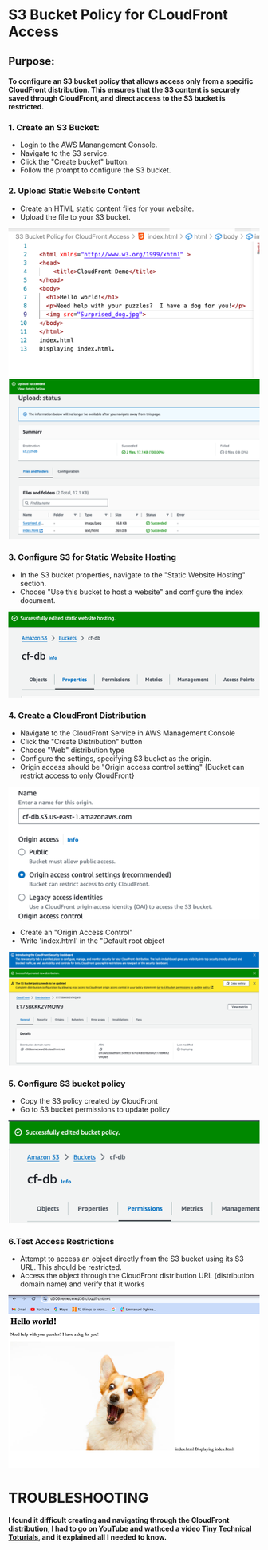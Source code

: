 # S3 Bucket Policy for CLoudFront Access

## Purpose:
#### To configure an S3 bucket policy that allows access only from a specific CloudFront distribution. This ensures that the S3 content is securely saved through CloudFront, and direct access to the S3 bucket is restricted.

### 1. Create an S3 Bucket:
- Login to the AWS Manangement Console.
- Navigate to the S3 service.
- Click the "Create bucket" button.
- Follow the prompt to configure the S3 bucket.

### 2. Upload Static Website Content
- Create an HTML static content files for your website.
- Upload the file to your S3 bucket.

![html file](./img/html.png)
![html file](./img/o-html.png)

### 3. Configure S3 for Static Website Hosting
- In the S3 bucket properties, navigate to the "Static Website Hosting" section.
- Choose "Use this bucket to host a website" and configure the index document.

![Enable Static Website](./img/e-static.png)

### 4. Create a CloudFront Distribution
- Navigate to the CloudFront Service in AWS Management Console
- Click the "Create Distribution" button
- Choose "Web" distribution type
- Configure the settings, specifying S3 bucket as the origin.
- Origin access should be "Origin access control setting" {Bucket can restrict access to only CloudFront}

![Origin Access](./img/origin-access.png)
- Create an "Origin Access Control"
- Write 'index.html' in the "Default root object

![Created CloudFront Distribution](./img/cf-dist..png)

### 5. Configure S3 bucket policy
- Copy the S3 policy created by CloudFront
- Go to S3 bucket permissions to update policy

![Updated Object Policy](./img/updated-policy.png)

### 6.Test Access Restrictions
- Attempt to access an object directly from the S3 bucket using its S3 URL. This should be restricted.
- Access the object through the CloudFront distribution URL (distribution domain name) and verify that it works

![Accessing object URL in CLoudFront](./img/access-URL.png)

# TROUBLESHOOTING
#### I found it difficult creating and navigating through the CloudFront distribution, I had to go on YouTube and wathced a video [Tiny Technical Toturials](https://www.youtube.com/watch?v=GUfAQUjA3a0&t=235s), and it explained all I needed to know. 